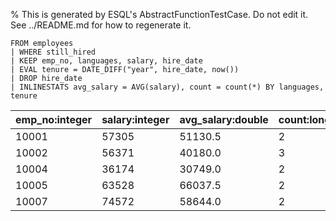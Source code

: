 % This is generated by ESQL's AbstractFunctionTestCase. Do not edit it. See ../README.md for how to regenerate it.

```esql
FROM employees
| WHERE still_hired
| KEEP emp_no, languages, salary, hire_date
| EVAL tenure = DATE_DIFF("year", hire_date, now())
| DROP hire_date
| INLINESTATS avg_salary = AVG(salary), count = count(*) BY languages, tenure
```

| emp_no:integer | salary:integer | avg_salary:double | count:long | languages:integer | tenure:integer |
| --- | --- | --- | --- | --- | --- |
| 10001 | 57305 | 51130.5 | 2 | 2 | 39 |
| 10002 | 56371 | 40180.0 | 3 | 5 | 39 |
| 10004 | 36174 | 30749.0 | 2 | 5 | 38 |
| 10005 | 63528 | 66037.5 | 2 | 1 | 35 |
| 10007 | 74572 | 58644.0 | 2 | 4 | 36 |
